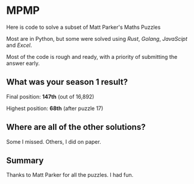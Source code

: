 # MPMP

Here is code to solve a subset of Matt Parker's Maths Puzzles

Most are in Python, but some were solved using _Rust_, _Golang_, _JavaScipt_ and _Excel_. 

Most of the code is rough and ready, with a priority of submitting the answer early.

## What was your season 1 result?

Final position: **147th** (out of 16,892)

Highest position: **68th** (after puzzle 17)

## Where are all of the other solutions?

Some I missed.
Others, I did on paper.

## Summary

Thanks to Matt Parker for all the puzzles. I had fun.
